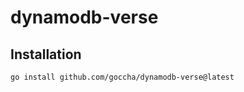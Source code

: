 # dynamodb-verse


## Installation
```shell
go install github.com/goccha/dynamodb-verse@latest
```

